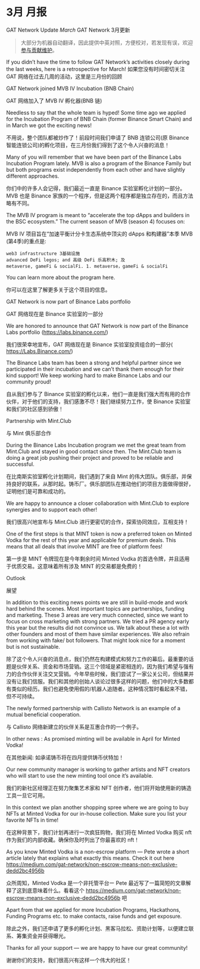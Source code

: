 # 3月 月报

GAT Network Update *March* GAT Network 3月更新

> 大部分为机器自动翻译，因此提供中英对照，方便校对，若发现有误，欢迎[参与贡献维护](_posts/2022-04-19-contribute.md)。

If you didn’t have the time to follow GAT Network’s activities closely during the last weeks, here is a retrospective for March!
如果您没有时间密切关注 GAT 网络在过去几周的活动，这里是三月份的回顾

GAT Network joined MVB IV Incubation (BNB Chain)

GAT 网络加入了 MVB IV 孵化器(BNB 链)

Needless to say that the whole team is hyped! Some time ago we applied for the Incubation Program of BNB Chain (former Binance Smart Chain) and in March we got the exciting news!

不用说，整个团队都被炒作了！前段时间我们申请了 BNB 连锁公司(原 Binance 智能连锁公司)的孵化项目，在三月份我们得到了这个令人兴奋的消息！

Many of you will remember that we have been part of the Binance Labs Incubation Program lately. MVB is also a program of the Binance Family but but both programs exist independently from each other and have slightly different approaches.

你们中的许多人会记得，我们最近一直是 Binance 实验室孵化计划的一部分。MVB 也是 Binance 家族的一个程序，但是这两个程序都是独立存在的，而且方法略有不同。

The MVB IV program is meant to “accelerate the top dApps and builders in the BSC ecosystem.”
The current season of MVB (season 4) focuses on:

MVB IV 项目旨在“加速平衡计分卡生态系统中顶尖的 dApps 和构建器”本季 MVB (第4季)的重点是:

    web3 infrastructure 3基础设施
    advanced DeFi legos; and 高级 DeFi 乐高积木; 及
    metaverse, gameFi & socialFi. 1. metaverse，gameFi & socialFi

You can learn more about the program here.

你可以在这里了解更多关于这个项目的信息。

GAT Network is now part of Binance Labs portfolio

GAT 网络现在是 Binance 实验室的一部分

We are honored to announce that GAT Network is now part of the Binance Labs portfolio (https://labs.binance.com/)

我们很荣幸地宣布，GAT 网络现在是 Binance 实验室投资组合的一部分( https://Labs.Binance.com/)

The Binance Labs team has been a strong and helpful partner since we participated in their incubation and we can’t thank them enough for their kind support! We keep working hard to make Binance Labs and our community proud!

自从我们参与了 Binance 实验室的孵化以来，他们一直是我们强大而有用的合作伙伴，对于他们的支持，我们感激不尽！我们继续努力工作，使 Binance 实验室和我们的社区感到骄傲！

Partnership with Mint.Club

与 Mint 俱乐部合作

During the Binance Labs Incubation program we met the great team from Mint.Club and stayed in good contact since then. The Mint.Club team is doing a great job pushing their project and proved to be reliable and successful.

在比南斯实验室孵化计划期间，我们遇到了来自 Mint 的伟大团队。俱乐部，并保持良好的联系，从那时起。铸币厂。俱乐部团队在推动他们的项目方面做得很好，证明他们是可靠和成功的。

We are happy to announce a closer collaboration with Mint.Club to explore synergies and to support each other!

我们很高兴地宣布与 Mint.Club 进行更密切的合作，探索协同效应，互相支持！

One of the first steps is that MINT token is now a preferred token on Minted Vodka for the rest of this year and applicable for premium deals. This means that all deals that involve MINT are free of platform fees!

第一步是 MINT 令牌现在是今年剩余时间 Minted Vodka 的首选令牌，并且适用于优质交易。这意味着所有涉及 MINT 的交易都是免费的！

Outlook

展望

In addition to this exciting news points we are still in build-mode and work hard behind the scenes. Most important topics are partnerships, funding and marketing. These 3 areas are very much connected, since we want to focus on cross marketing with strong partners. We tried a PR agency early this year but the results did not convince us. We talk about these a lot with other founders and most of them have similar experiences. We also refrain from working with fake/ bot followers. That might look nice for a moment but is not sustainable.

除了这个令人兴奋的消息点，我们仍然在构建模式和努力工作的幕后。最重要的话题是伙伴关系、资金和市场营销。这三个领域是紧密相连的，因为我们希望与强有力的合作伙伴关注交叉营销。今年早些时候，我们尝试了一家公关公司，但结果并没有让我们信服。我们和其他的创始人谈论过很多这样的问题，他们中的大多数都有类似的经历。我们也避免使用假的/机器人追随者。这种情况暂时看起来不错，但不可持续。

The newly formed partnership with Callisto Network is an example of a mutual beneficial cooperation.

与 Callisto 网络新建立的伙伴关系是互惠合作的一个例子。

In other news : As promised minting will be available in April for Minted Vodka!

在其他新闻: 如承诺铸币将在四月提供铸币伏特加！

Our new community manager is working to gather artists and NFT creators who will start to use the new minting tool once it’s available.

我们的新社区经理正在努力聚集艺术家和 NFT 创作者，他们将开始使用新的铸造工具一旦它可用。

In this context we plan another shopping spree where we are going to buy NFTs at Minted Vodka for our in-house collection. Make sure you list your favorite NFTs in time!

在这种背景下，我们计划再进行一次疯狂购物，我们将在 Minted Vodka 购买 nft 作为我们的内部收藏。确保你及时列出了你最喜欢的 nft！

As you know Minted Vodka is a non-escrow platform — Pete wrote a short article lately that explains what exactly this means. Check it out here https://medium.com/gat-network/non-escrow-means-non-exclusive-dedd2bc4956b

众所周知，Minted Vodka 是一个非托管平台ー Pete 最近写了一篇简短的文章解释了这到底意味着什么。看看这个 https://medium.com/gat-network/non-escrow-means-non-exclusive-dedd2bc4956b 吧

Apart from that we applied for more Incubation Programs, Hackathons, Funding Programs etc. to make contacts, raise funds and get exposure.

除此之外，我们还申请了更多的孵化计划、黑客马拉松、资助计划等，以便建立联系、筹集资金并获得曝光。

Thanks for all your support — we are happy to have our great community!

谢谢你们的支持，我们很高兴有这样一个伟大的社区！
